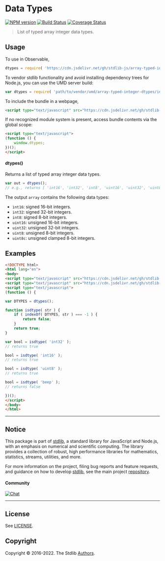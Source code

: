 <!--

@license Apache-2.0

Copyright (c) 2022 The Stdlib Authors.

Licensed under the Apache License, Version 2.0 (the "License");
you may not use this file except in compliance with the License.
You may obtain a copy of the License at

   http://www.apache.org/licenses/LICENSE-2.0

Unless required by applicable law or agreed to in writing, software
distributed under the License is distributed on an "AS IS" BASIS,
WITHOUT WARRANTIES OR CONDITIONS OF ANY KIND, either express or implied.
See the License for the specific language governing permissions and
limitations under the License.

-->

# Data Types

[![NPM version][npm-image]][npm-url] [![Build Status][test-image]][test-url] [![Coverage Status][coverage-image]][coverage-url] <!-- [![dependencies][dependencies-image]][dependencies-url] -->

> List of typed array integer data types.

<!-- Section to include introductory text. Make sure to keep an empty line after the intro `section` element and another before the `/section` close. -->

<section class="intro">

</section>

<!-- /.intro -->

<!-- Package usage documentation. -->



<section class="usage">

## Usage

To use in Observable,

```javascript
dtypes = require( 'https://cdn.jsdelivr.net/gh/stdlib-js/array-typed-integer-dtypes@umd/browser.js' )
```

To vendor stdlib functionality and avoid installing dependency trees for Node.js, you can use the UMD server build:

```javascript
var dtypes = require( 'path/to/vendor/umd/array-typed-integer-dtypes/index.js' )
```

To include the bundle in a webpage,

```html
<script type="text/javascript" src="https://cdn.jsdelivr.net/gh/stdlib-js/array-typed-integer-dtypes@umd/browser.js"></script>
```

If no recognized module system is present, access bundle contents via the global scope:

```html
<script type="text/javascript">
(function () {
    window.dtypes;
})();
</script>
```

#### dtypes()

Returns a list of typed array integer data types.

```javascript
var out = dtypes();
// e.g., returns [ 'int16', 'int32', 'int8', 'uint16', 'uint32', 'uint8', 'uint8c' ]
```

The output `array` contains the following data types:

-   `int16`: signed 16-bit integers.
-   `int32`: signed 32-bit integers.
-   `int8`: signed 8-bit integers.
-   `uint16`: unsigned 16-bit integers.
-   `uint32`: unsigned 32-bit integers.
-   `uint8`: unsigned 8-bit integers.
-   `uint8c`: unsigned clamped 8-bit integers.

</section>

<!-- /.usage -->

<!-- Package usage notes. Make sure to keep an empty line after the `section` element and another before the `/section` close. -->

<section class="notes">

</section>

<!-- /.notes -->

<!-- Package usage examples. -->

<section class="examples">

## Examples

<!-- eslint no-undef: "error" -->

```html
<!DOCTYPE html>
<html lang="en">
<body>
<script type="text/javascript" src="https://cdn.jsdelivr.net/gh/stdlib-js/utils-index-of@umd/browser.js"></script>
<script type="text/javascript" src="https://cdn.jsdelivr.net/gh/stdlib-js/array-typed-integer-dtypes@umd/browser.js"></script>
<script type="text/javascript">
(function () {

var DTYPES = dtypes();

function isdtype( str ) {
    if ( indexOf( DTYPES, str ) === -1 ) {
        return false;
    }
    return true;
}

var bool = isdtype( 'int32' );
// returns true

bool = isdtype( 'int16' );
// returns true

bool = isdtype( 'uint8' );
// returns true

bool = isdtype( 'beep' );
// returns false

})();
</script>
</body>
</html>
```

</section>

<!-- /.examples -->

<!-- Section to include cited references. If references are included, add a horizontal rule *before* the section. Make sure to keep an empty line after the `section` element and another before the `/section` close. -->

<section class="references">

</section>

<!-- /.references -->

<!-- Section for related `stdlib` packages. Do not manually edit this section, as it is automatically populated. -->

<section class="related">

</section>

<!-- /.related -->

<!-- Section for all links. Make sure to keep an empty line after the `section` element and another before the `/section` close. -->


<section class="main-repo" >

* * *

## Notice

This package is part of [stdlib][stdlib], a standard library for JavaScript and Node.js, with an emphasis on numerical and scientific computing. The library provides a collection of robust, high performance libraries for mathematics, statistics, streams, utilities, and more.

For more information on the project, filing bug reports and feature requests, and guidance on how to develop [stdlib][stdlib], see the main project [repository][stdlib].

#### Community

[![Chat][chat-image]][chat-url]

---

## License

See [LICENSE][stdlib-license].


## Copyright

Copyright &copy; 2016-2022. The Stdlib [Authors][stdlib-authors].

</section>

<!-- /.stdlib -->

<!-- Section for all links. Make sure to keep an empty line after the `section` element and another before the `/section` close. -->

<section class="links">

[npm-image]: http://img.shields.io/npm/v/@stdlib/array-typed-integer-dtypes.svg
[npm-url]: https://npmjs.org/package/@stdlib/array-typed-integer-dtypes

[test-image]: https://github.com/stdlib-js/array-typed-integer-dtypes/actions/workflows/test.yml/badge.svg?branch=main
[test-url]: https://github.com/stdlib-js/array-typed-integer-dtypes/actions/workflows/test.yml?query=branch:main

[coverage-image]: https://img.shields.io/codecov/c/github/stdlib-js/array-typed-integer-dtypes/main.svg
[coverage-url]: https://codecov.io/github/stdlib-js/array-typed-integer-dtypes?branch=main

<!--

[dependencies-image]: https://img.shields.io/david/stdlib-js/array-typed-integer-dtypes.svg
[dependencies-url]: https://david-dm.org/stdlib-js/array-typed-integer-dtypes/main

-->

[chat-image]: https://img.shields.io/gitter/room/stdlib-js/stdlib.svg
[chat-url]: https://gitter.im/stdlib-js/stdlib/

[stdlib]: https://github.com/stdlib-js/stdlib

[stdlib-authors]: https://github.com/stdlib-js/stdlib/graphs/contributors

[umd]: https://github.com/umdjs/umd
[es-module]: https://developer.mozilla.org/en-US/docs/Web/JavaScript/Guide/Modules

[deno-url]: https://github.com/stdlib-js/array-typed-integer-dtypes/tree/deno
[umd-url]: https://github.com/stdlib-js/array-typed-integer-dtypes/tree/umd
[esm-url]: https://github.com/stdlib-js/array-typed-integer-dtypes/tree/esm
[branches-url]: https://github.com/stdlib-js/array-typed-integer-dtypes/blob/main/branches.md

[stdlib-license]: https://raw.githubusercontent.com/stdlib-js/array-typed-integer-dtypes/main/LICENSE

</section>

<!-- /.links -->
